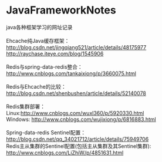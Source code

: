 # JavaFrameworkNotes
java各种框架学习的网址记录<br/>
<br/>
Ehcache纯Java缓存框架：<br/>
http://blog.csdn.net/jingqiang521/article/details/48175977<br/>
http://raychase.iteye.com/blog/1545906<br/>
<br/>
Redis与spring-data-redis整合：<br/>
http://www.cnblogs.com/tankaixiong/p/3660075.html<br/>
<br/>
Redis与Ehcache的比较：<br/>
http://blog.csdn.net/shenbushen/article/details/52140078<br/>
<br/>
Redis集群部署：<br/>
Linux:http://www.cnblogs.com/wuxl360/p/5920330.html<br/>
Windows: http://www.cnblogs.com/wujixiong/p/6816883.html<br/>
<br/>
Spring-data-redis Sentinel配置：<br/>
http://blog.csdn.net/qq_34021712/article/details/75949706<br/>
Redis主从集群的Sentinel配置(包括主从集群及其Sentinel集群):<br/>
http://www.cnblogs.com/LiZhiW/p/4851631.html<br/>

